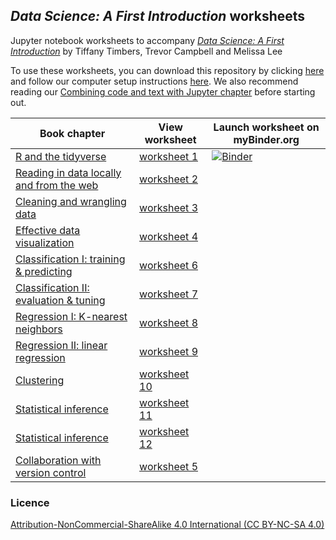 ## *Data Science: A First Introduction* worksheets

Jupyter notebook worksheets to accompany [*Data Science: A First Introduction*](https://ubc-dsci.github.io/introduction-to-datascience/) by Tiffany Timbers, Trevor Campbell and Melissa Lee

To use these worksheets, you can download this repository by clicking [here](https://github.com/UBC-DSCI/data-science-a-first-intro-worksheets/archive/refs/heads/main.zip) and follow our computer setup instructions [here](https://ubc-dsci.github.io/introduction-to-datascience/move-to-your-own-machine.html). We also recommend reading our [Combining code and text with Jupyter chapter](https://ubc-dsci.github.io/introduction-to-datascience/getting-started-with-jupyter.html) before starting out.

| Book chapter | View worksheet | Launch worksheet on myBinder.org |
|--------------|-----------|----|
| [R and the tidyverse](https://ubc-dsci.github.io/introduction-to-datascience/intro.html) | [worksheet 1](worksheet_01/worksheet_01.ipynb) | [![Binder](https://mybinder.org/badge_logo.svg)](https://mybinder.org/v2/gh/UBC-DSCI/data-science-a-first-intro-worksheets/HEAD?labpath=https%3A%2F%2Fgithub.com%2FUBC-DSCI%2Fdata-science-a-first-intro-worksheets%2Fblob%2Fmain%2Fworksheet_01%2Fworksheet_01.ipynb) |
| [Reading in data locally and from the web](https://ubc-dsci.github.io/introduction-to-datascience/reading.html) | [worksheet 2](worksheet_02/worksheet_02.ipynb) |
| [Cleaning and wrangling data](https://ubc-dsci.github.io/introduction-to-datascience/wrangling.html) | [worksheet 3](worksheet_03/worksheet_03.ipynb) |
| [Effective data visualization](https://ubc-dsci.github.io/introduction-to-datascience/viz.html) | [worksheet 4](worksheet_04/worksheet_04.ipynb) |
| [Classification I: training & predicting](https://ubc-dsci.github.io/introduction-to-datascience/classification.html) | [worksheet 6](worksheet_06/worksheet_06.ipynb) |
| [Classification II: evaluation & tuning](https://ubc-dsci.github.io/introduction-to-datascience/classification2.html) | [worksheet 7](worksheet_07/worksheet_07.ipynb) |
| [Regression I: K-nearest neighbors](https://ubc-dsci.github.io/introduction-to-datascience/regression1.html) | [worksheet 8](worksheet_08/worksheet_08.ipynb) |
| [Regression II: linear regression](https://ubc-dsci.github.io/introduction-to-datascience/regression2.html) | [worksheet 9](worksheet_09/worksheet_09.ipynb) |
| [Clustering](https://ubc-dsci.github.io/introduction-to-datascience/clustering.html) | [worksheet 10](worksheet_10/worksheet_10.ipynb) |
| [Statistical inference](https://ubc-dsci.github.io/introduction-to-datascience/inference.html) | [worksheet 11](worksheet_11/worksheet_11.ipynb) |
| [Statistical inference](https://ubc-dsci.github.io/introduction-to-datascience/inference.html) | [worksheet 12](worksheet_12/worksheet_12.ipynb) |
| [Collaboration with version control](https://ubc-dsci.github.io/introduction-to-datascience/Getting-started-with-version-control.html) | [worksheet 5](worksheet_05/worksheet_05.ipynb) |

### Licence
[Attribution-NonCommercial-ShareAlike 4.0 International (CC BY-NC-SA 4.0)](https://creativecommons.org/licenses/by-nc-sa/4.0/)
